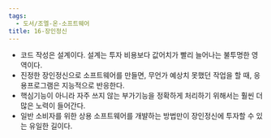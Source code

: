 ```yaml
---
tags:
  - 도서/조엘-온-소프트웨어
title: 16-장인정신
---
```




- 코드 작성은 설계이다. 설계는 투자 비용보다 값어치가 빨리 늘어나는 불투명한 영역이다.
- 진정한 장인정신으로 소프트웨어를 만들면, 무언가 예상치 못했던 작업을 할 때, 응용프로그램은 지능적으로 반응한다.
- 핵심기능이 아니라 자주 쓰지 않는 부가기능을 정확하게 처리하기 위해서는 훨씬 더 많은 노력이 들어간다.
- 일반 소비자를 위한 상용 소프트웨어를 개뱔하는 방법만이 장인정신에 투자할 수 있는 유일한 길이다.
